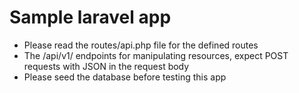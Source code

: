 # Sample laravel app

- Please read the routes/api.php file for the defined routes
- The /api/v1/ endpoints for manipulating resources, expect POST requests with JSON in the request body
- Please seed the database before testing this app